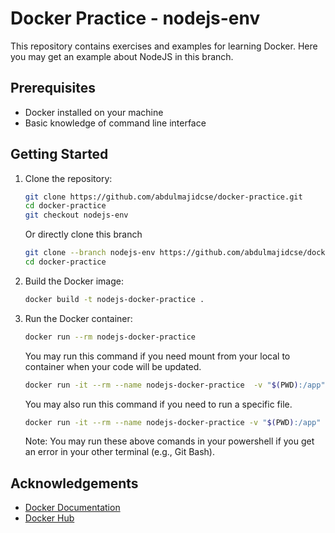 # Docker Practice - nodejs-env

This repository contains exercises and examples for learning Docker. Here you may get an example about NodeJS in this branch.

## Prerequisites

- Docker installed on your machine
- Basic knowledge of command line interface

## Getting Started

1. Clone the repository:
    ```sh
    git clone https://github.com/abdulmajidcse/docker-practice.git
    cd docker-practice
    git checkout nodejs-env
    ```
    Or directly clone this branch
    ```sh
    git clone --branch nodejs-env https://github.com/abdulmajidcse/docker-practice.git
    cd docker-practice
    ```

2. Build the Docker image:
    ```sh
    docker build -t nodejs-docker-practice .
    ```

3. Run the Docker container:
    ```sh
    docker run --rm nodejs-docker-practice
    ```

    You may run this command if you need mount from your local to container when your code will be updated.
    ```sh
    docker run -it --rm --name nodejs-docker-practice  -v "$(PWD):/app" -w /app nodejs-docker-practice
    ```
    You may also run this command if you need to run a specific file.
    ```sh
    docker run -it --rm --name nodejs-docker-practice -v "$(PWD):/app" -w /app nodejs-docker-practice node test.js
    ```
    Note: You may run these above comands in your powershell if you get an error in your other terminal (e.g., Git Bash).

## Acknowledgements

- [Docker Documentation](https://docs.docker.com/)
- [Docker Hub](https://hub.docker.com/)
